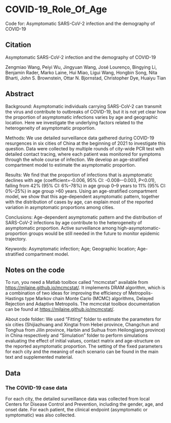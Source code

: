 # COVID-19_Role_Of_Age

Code for: Asymptomatic SARS-CoV-2 infection and the demography of COVID-19

## Citation

Asymptomatic SARS-CoV-2 infection and the demography of COVID-19

Zengmiao Wang, Peiyi Wu, Jingyuan Wang, José Lourenço, Bingying Li, Benjamin Rader, Marko Laine, Hui Miao, Ligui Wang, Hongbin Song, Nita Bharti, John S. Brownstein, Ottar N. Bjornstad, Christopher Dye, Huaiyu Tian

## Abstract

Background: Asymptomatic individuals carrying SARS-CoV-2 can transmit the virus and contribute to outbreaks of COVID-19, but it is not yet clear how the proportion of asymptomatic infections varies by age and geographic location. Here we investigate the underlying factors related to the heterogeneity of asymptomatic proportion. 

Methods: We use detailed surveillance data gathered during COVID-19 resurgences in six cities of China at the beginning of 2021 to investigate this question. Data were collected by multiple rounds of city-wide PCR test with detailed contact tracing, where each patient was monitored for symptoms through the whole course of infection. We develop an age-stratified compartment model to estimate the asymptomatic proportion. 

Results: We find that the proportion of infections that is asymptomatic declines with age (coefficient=-0.006, 95% CI: -0.008–-0.003, P<0.01), falling from 42% (95% CI: 6%–78%) in age group 0–9 years to 11% (95% CI: 0%–25%) in age group >60 years. Using an age-stratified compartment model, we show that this age-dependent asymptomatic pattern, together with the distribution of cases by age, can explain most of the reported variation in asymptomatic proportions among cities. 

Conclusions: Age-dependent asymptomatic pattern and the distribution of SARS-CoV-2 infections by age contribute to the heterogeneity of asymptomatic proportion. Active surveillance among high-asymptomatic-proportion groups would be still needed in the future to monitor epidemic trajectory. 

Keywords: Asymptomatic infection; Age; Geographic location; Age-stratified compartment model. 


## Notes on the code

To run, you need a Matlab toolbox called "mcmcstat" available from https://mjlaine.github.io/mcmcstat/. It implements DRAM algorithm, which is a combination of two ideas for improving the efficiency of Metropolis-Hastings type Markov chain Monte Carlo (MCMC) algorithms, Delayed Rejection and Adaptive Metropolis. The mcmcstat toolbox documentation can be found at https://mjlaine.github.io/mcmcstat/.

About code folder: We used ”Fitting” folder to estimate the parameters for six cities (Shijiazhuang and Xingtai from Hebei province, Changchun and Tonghua from Jilin province, Harbin and Suihua from Heilongjiang province) in China respectively and “Simulation” folder to perform simulations evaluating the effect of initial values, contact matrix and age-structure on the reported asymptomatic proportion. The setting of the fixed parameters for each city and the meaning of each scenario can be found in the main text and supplemented material.

## Data

### The COVID-19 case data

For each city, the detailed surveillance data was collected from local Centers for Disease Control and Prevention, including the gender, age, and onset date. For each patient, the clinical endpoint (asymptomatic or symptomatic) was also collected.

